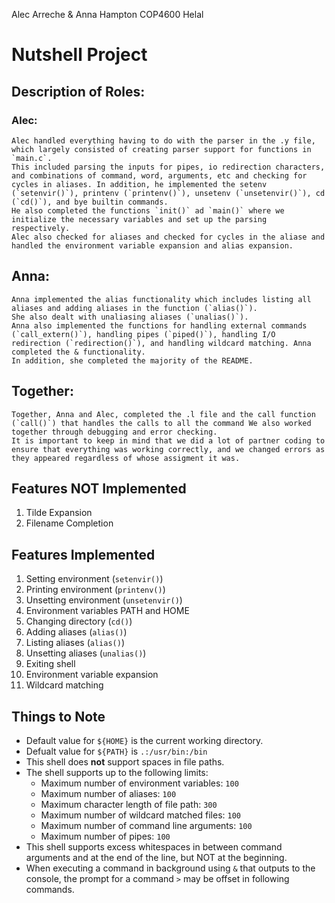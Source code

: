 Alec Arreche & Anna Hampton
COP4600
Helal

# Nutshell Project

## Description of Roles:

### Alec:
    Alec handled everything having to do with the parser in the .y file, which largely consisted of creating parser support for functions in `main.c`. 
    This included parsing the inputs for pipes, io redirection characters, and combinations of command, word, arguments, etc and checking for cycles in aliases. In addition, he implemented the setenv (`setenvir()`), printenv (`printenv()`), unsetenv (`unsetenvir()`), cd (`cd()`), and bye builtin commands. 
    He also completed the functions `init()` ad `main()` where we initialize the necessary variables and set up the parsing respectively. 
    Alec also checked for aliases and checked for cycles in the aliase and handled the environment variable expansion and alias expansion.

## Anna:
    Anna implemented the alias functionality which includes listing all aliases and adding aliases in the function (`alias()`). 
    She also dealt with unaliasing aliases (`unalias()`). 
    Anna also implemented the functions for handling external commands (`call_extern()`), handling pipes (`piped()`), handling I/O redirection (`redirection()`), and handling wildcard matching. Anna completed the & functionality. 
    In addition, she completed the majority of the README. 

## Together:
    Together, Anna and Alec, completed the .l file and the call function (`call()`) that handles the calls to all the command We also worked together through debugging and error checking. 
    It is important to keep in mind that we did a lot of partner coding to ensure that everything was working correctly, and we changed errors as they appeared regardless of whose assigment it was.

## Features NOT Implemented
1. Tilde Expansion
2. Filename Completion

## Features Implemented
1. Setting environment (`setenvir()`)
2. Printing environment (`printenv()`)
3. Unsetting environment (`unsetenvir()`)
4. Environment variables PATH and HOME
5. Changing directory (`cd()`)
6. Adding aliases (`alias()`)
7. Listing aliases (`alias()`)
8. Unsetting aliases (`unalias()`)
9. Exiting shell
10. Environment variable expansion
11. Wildcard matching

## Things to Note

- Default value for `${HOME}` is the current working directory. 
- Defualt value for `${PATH}` is `.:/usr/bin:/bin`
- This shell does **not** support spaces in file paths. 
- The shell supports up to the following limits: 
    - Maximum number of environment variables: `100`
    - Maximum number of aliases: `100`
    - Maximum character length of file path: `300`
    - Maximum number of wildcard matched files: `100`
    - Maximum number of command line arguments: `100`
    - Maximum number of pipes: `100`
- This shell supports excess whitespaces in between command arguments and at the end of the line, but NOT at the beginning. 
- When executing a command in background using `&` that outputs to the console, the prompt for a command `>` may be offset in following commands. 
